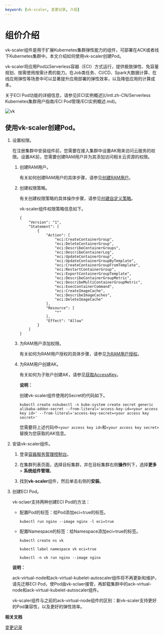 ```yaml
---
keyword: [vk-scaler, 变更记录, 介绍]
---
```


# 组价介绍

vk-scaler组件是用于扩展Kubernetes集群弹性能力的组件，可部署在ACK或者线下Kubernetes集群中。本文介绍如何使用vk-scaler创建Pod。

vk-scaler将应用Pod以Serverless容器（ECI）方式运行，提供极致弹性、免容量规划、按需使用按需计费的能力。在Job类任务、CI/CD、Spark大数据计算、在线应用弹性等场景中可以显著提升应用部署的弹性效率，以及降低应用的计算成本。

关于ECI Pod功能的详细信息，请参见[ECI实例概述](/intl.zh-CN/Serverless Kubernetes集群用户指南/ECI Pod管理/ECI实例概述.md)。

![vk](https://static-aliyun-doc.oss-cn-hangzhou.aliyuncs.com/assets/img/zh-CN/0265670061/p168908.png)

## 使用vk-scaler创建Pod。

1.  设置权限。

    在注册集群中安装组件前，您需要在接入集群中设置AK用来访问云服务的权限。设置AK前，您需要创建RAM用户并为其添加访问相关云资源的权限。

    1.  创建RAM用户。

        有关如何创建RAM用户的具体步骤，请参见[创建RAM用户](/intl.zh-CN/用户管理/创建RAM用户.md)。

    2.  创建权限策略。

        有关创建权限策略的具体操作步骤，请参见[创建自定义策略](/intl.zh-CN/权限策略管理/自定义策略/创建自定义策略.md)。

        vk-scaler组件权限策略信息如下。

        ```
        {
            "Version": "1",
            "Statement": [
                {
                    "Action": [
                        "eci:CreateContainerGroup",
                        "eci:DeleteContainerGroup",
                        "eci:DescribeContainerGroups",
                        "eci:DescribeContainerLog",
                        "eci:UpdateContainerGroup",
                        "eci:UpdateContainerGroupByTemplate",
                        "eci:CreateContainerGroupFromTemplate",
                        "eci:RestartContainerGroup",
                        "eci:ExportContainerGroupTemplate",
                        "eci:DescribeContainerGroupMetric",
                        "eci:DescribeMultiContainerGroupMetric",
                        "eci:ExecContainerCommand",
                        "eci:CreateImageCache",
                        "eci:DescribeImageCaches",
                        "eci:DeleteImageCache"
                    ],
                    "Resource": [
                        "*"
                    ],
                    "Effect": "Allow"
                }
            ]
        }
        ```

    3.  为RAM用户添加权限。

        有关如何为RAM用户授权的具体步骤，请参见[为RAM用户授权](/intl.zh-CN/用户管理/为RAM用户授权.md)。

    4.  为RAM用户创建AK。

        有关如何为子账户创建AK，请参见[获取AccessKey]()。

        **说明：**

        创建vk-scaler组件使用的Secret的代码如下。

        ```
        kubectl create nskubectl -n kube-system create secret generic alibaba-addon-secret --from-literal='access-key-id=<your access key id>' --from-literal='access-key-secret=<your access key secret>'
        ```

        您需要将上述代码中`<your access key id>`和`<your access key secret>`替换为您获取的AK信息。

2.  安装vk-scaler组件。

    1.  登录[容器服务管理控制台](https://cs.console.aliyun.com)。

    2.  在集群列表页面，选择目标集群，并在目标集群右侧**操作**列下，选择**更多** \> **系统组件管理**。

    3.  找到**vk-scaler**组件，然后单击右侧的**安装**。

3.  创建ECI Pod。

    vk-sclaer支持两种创建ECI Pod的方法：

    -   配置Pod的标签：给Pod添加eci=true的标签。

        ```
        kubectl run nginx --image nginx -l eci=true
        ```

    -   配置Namespace的标签：给Namespace添加eci=true的标签。

        ```
        kubectl create ns vk
        
        kubectl label namespace vk eci=true
        
        kubectl -n vk run nginx --image nginx
        ```

    **说明：**

    ack-virtual-node和ack-virtual-kubelet-autoscaler组件将不再更新和维护，请先迁移ECI Pod，使Pod由vk-sclaer接管，再卸载集群中的ack-virtual-node和ack-virtual-kubelet-autoscaler组件。

    vk-scaler组件与之前的ack-virtual-node组件的区别：新vk-scaler支持更好的Pod兼容性，以及更好的弹性效率。


**相关文档**  


[变更记录](/intl.zh-CN/新功能发布记录/组件介绍与变更记录/vk-scaler/变更记录.md)

